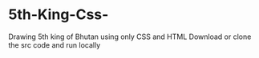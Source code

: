 # 5th-King-Css-
Drawing 5th king of Bhutan using only CSS and HTML
Download or clone the src code and run locally 
